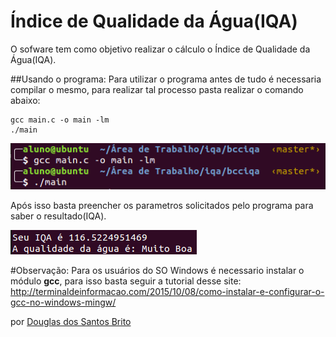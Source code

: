 # Índice de Qualidade da Água(IQA)
O sofware tem como objetivo realizar o cálculo o Índice de Qualidade da Água(IQA).

##Usando o programa:
Para utilizar o programa antes de tudo é necessaria compilar o mesmo, para realizar tal processo pasta realizar o comando abaixo:
```
gcc main.c -o main -lm
./main
```

![Comando](./comando.png "Comando")

Após isso basta preencher os parametros solicitados pelo programa para saber o resultado(IQA).

![resultado](./resultado.png "resultado")

#Observação:
Para os usuários do SO Windows é necessario instalar o módulo **gcc**, para isso basta seguir a tutorial desse site: http://terminaldeinformacao.com/2015/10/08/como-instalar-e-configurar-o-gcc-no-windows-mingw/

por [Douglas dos Santos Brito](https://github.com/dbrito)
